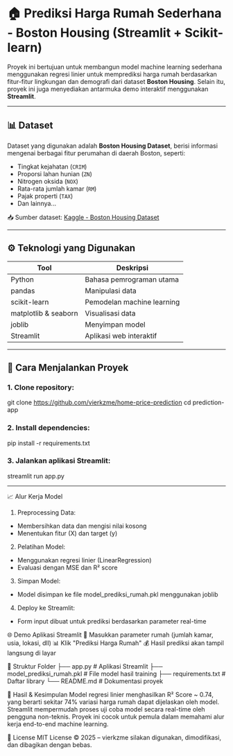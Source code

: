 # 🏠 Prediksi Harga Rumah Sederhana - Boston Housing (Streamlit + Scikit-learn)

Proyek ini bertujuan untuk membangun model machine learning sederhana menggunakan regresi linier untuk memprediksi harga rumah berdasarkan fitur-fitur lingkungan dan demografi dari dataset **Boston Housing**. Selain itu, proyek ini juga menyediakan antarmuka demo interaktif menggunakan **Streamlit**.

---

## 📊 Dataset

Dataset yang digunakan adalah **Boston Housing Dataset**, berisi informasi mengenai berbagai fitur perumahan di daerah Boston, seperti:
- Tingkat kejahatan (`CRIM`)
- Proporsi lahan hunian (`ZN`)
- Nitrogen oksida (`NOX`)
- Rata-rata jumlah kamar (`RM`)
- Pajak properti (`TAX`)
- Dan lainnya...

📥 Sumber dataset: [Kaggle - Boston Housing Dataset](https://www.kaggle.com/datasets/altavish/boston-housing-dataset)

---

## ⚙️ Teknologi yang Digunakan

| Tool | Deskripsi |
|------|-----------|
| Python | Bahasa pemrograman utama |
| pandas | Manipulasi data |
| scikit-learn | Pemodelan machine learning |
| matplotlib & seaborn | Visualisasi data |
| joblib | Menyimpan model |
| Streamlit | Aplikasi web interaktif |

---

## 🚀 Cara Menjalankan Proyek

### 1. Clone repository:
git clone https://github.com/vierkzme/home-price-prediction
cd prediction-app

### 2. Install dependencies:
pip install -r requirements.txt

### 3. Jalankan aplikasi Streamlit:
streamlit run app.py

---

📈 Alur Kerja Model
1. Preprocessing Data:
- Membersihkan data dan mengisi nilai kosong
- Menentukan fitur (X) dan target (y)

2. Pelatihan Model:
- Menggunakan regresi linier (LinearRegression)
- Evaluasi dengan MSE dan R² score

3. Simpan Model:
- Model disimpan ke file model_prediksi_rumah.pkl menggunakan joblib

4. Deploy ke Streamlit:
- Form input dibuat untuk prediksi berdasarkan parameter real-time

🌐 Demo Aplikasi Streamlit
🔢 Masukkan parameter rumah (jumlah kamar, usia, lokasi, dll)
📊 Klik "Prediksi Harga Rumah"
💰 Hasil prediksi akan tampil langsung di layar

📁 Struktur Folder
├── app.py                       # Aplikasi Streamlit
├── model_prediksi_rumah.pkl     # File model hasil training
├── requirements.txt            # Daftar library
└── README.md                   # Dokumentasi proyek

🧠 Hasil & Kesimpulan
Model regresi linier menghasilkan R² Score ~ 0.74, yang berarti sekitar 74% variasi harga rumah dapat dijelaskan oleh model.
Streamlit mempermudah proses uji coba model secara real-time oleh pengguna non-teknis.
Proyek ini cocok untuk pemula dalam memahami alur kerja end-to-end machine learning.

📄 License
MIT License © 2025 – vierkzme
silakan digunakan, dimodifikasi, dan dibagikan dengan bebas.
